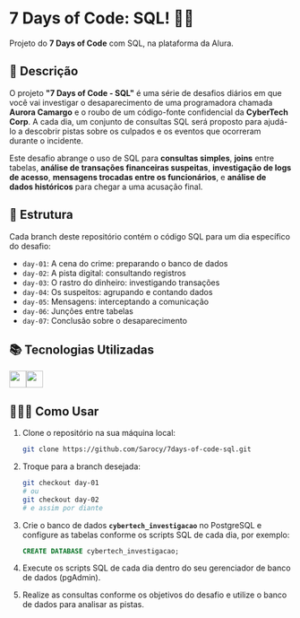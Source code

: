 # 7 Days of Code: SQL! 🕵️‍♂️

Projeto do **7 Days of Code** com SQL, na plataforma da Alura.

## 📜 Descrição

O projeto **"7 Days of Code - SQL"** é uma série de desafios diários em que você vai investigar o desaparecimento de uma programadora chamada **Aurora Camargo** e o roubo de um código-fonte confidencial da **CyberTech Corp**. A cada dia, um conjunto de consultas SQL será proposto para ajudá-lo a descobrir pistas sobre os culpados e os eventos que ocorreram durante o incidente.

Este desafio abrange o uso de SQL para **consultas simples**, **joins** entre tabelas, **análise de transações financeiras suspeitas**, **investigação de logs de acesso**, **mensagens trocadas entre os funcionários**, e **análise de dados históricos** para chegar a uma acusação final.

## 📆 Estrutura

Cada branch deste repositório contém o código SQL para um dia específico do desafio:

- `day-01`: A cena do crime: preparando o banco de dados
- `day-02`: A pista digital: consultando registros
- `day-03`: O rastro do dinheiro: investigando transações
- `day-04`:  Os suspeitos: agrupando e contando dados
- `day-05`: Mensagens: interceptando a comunicação
- `day-06`: Junções entre tabelas
- `day-07`: Conclusão sobre o desaparecimento

## 📚 Tecnologias Utilizadas

<img height="30" src="https://img.shields.io/badge/SQL-009595?style=for-the-badge&logo=sql&logoColor=white"><img height="30" src="https://img.shields.io/badge/PostgreSQL-336791?style=for-the-badge&logo=postgresql&logoColor=white">


## 🤷🏿‍♀️ Como Usar

1. Clone o repositório na sua máquina local:
    ```sh
    git clone https://github.com/Sarocy/7days-of-code-sql.git
    ```

2. Troque para a branch desejada:
    ```sh
    git checkout day-01
    # ou
    git checkout day-02
    # e assim por diante
    ```

3. Crie o banco de dados **`cybertech_investigacao`** no PostgreSQL e configure as tabelas conforme os scripts SQL de cada dia, por exemplo:
   ```sql
   CREATE DATABASE cybertech_investigacao;

4. Execute os scripts SQL de cada dia dentro do seu gerenciador de banco de dados (pgAdmin).

5. Realize as consultas conforme os objetivos do desafio e utilize o banco de dados para analisar as pistas.
